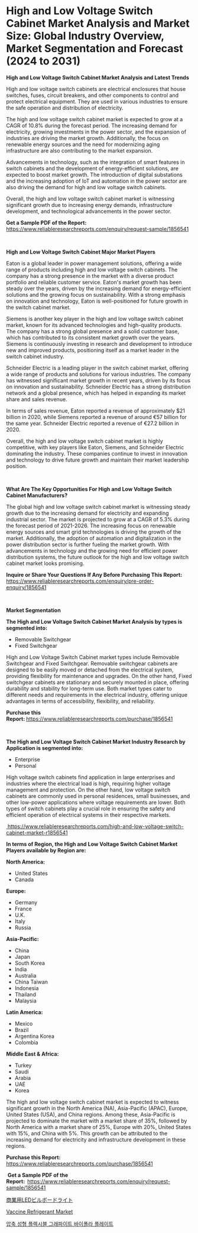 <p><h1>High and Low Voltage Switch Cabinet Market Analysis and Market Size: Global Industry Overview, Market Segmentation and Forecast (2024 to 2031)</h1></p><p><strong>High and Low Voltage Switch Cabinet Market Analysis and Latest Trends</strong></p>
<p><p>High and low voltage switch cabinets are electrical enclosures that house switches, fuses, circuit breakers, and other components to control and protect electrical equipment. They are used in various industries to ensure the safe operation and distribution of electricity.</p><p>The high and low voltage switch cabinet market is expected to grow at a CAGR of 10.8% during the forecast period. The increasing demand for electricity, growing investments in the power sector, and the expansion of industries are driving the market growth. Additionally, the focus on renewable energy sources and the need for modernizing aging infrastructure are also contributing to the market expansion.</p><p>Advancements in technology, such as the integration of smart features in switch cabinets and the development of energy-efficient solutions, are expected to boost market growth. The introduction of digital substations and the increasing adoption of IoT and automation in the power sector are also driving the demand for high and low voltage switch cabinets.</p><p>Overall, the high and low voltage switch cabinet market is witnessing significant growth due to increasing energy demands, infrastructure development, and technological advancements in the power sector.</p></p>
<p><strong>Get a Sample PDF of the Report:&nbsp;</strong> <a href="https://www.reliableresearchreports.com/enquiry/request-sample/1856541">https://www.reliableresearchreports.com/enquiry/request-sample/1856541</a></p>
<p>&nbsp;</p>
<p><strong>High and Low Voltage Switch Cabinet Major Market Players</strong></p>
<p><p>Eaton is a global leader in power management solutions, offering a wide range of products including high and low voltage switch cabinets. The company has a strong presence in the market with a diverse product portfolio and reliable customer service. Eaton's market growth has been steady over the years, driven by the increasing demand for energy-efficient solutions and the growing focus on sustainability. With a strong emphasis on innovation and technology, Eaton is well-positioned for future growth in the switch cabinet market.</p><p>Siemens is another key player in the high and low voltage switch cabinet market, known for its advanced technologies and high-quality products. The company has a strong global presence and a solid customer base, which has contributed to its consistent market growth over the years. Siemens is continuously investing in research and development to introduce new and improved products, positioning itself as a market leader in the switch cabinet industry.</p><p>Schneider Electric is a leading player in the switch cabinet market, offering a wide range of products and solutions for various industries. The company has witnessed significant market growth in recent years, driven by its focus on innovation and sustainability. Schneider Electric has a strong distribution network and a global presence, which has helped in expanding its market share and sales revenue.</p><p>In terms of sales revenue, Eaton reported a revenue of approximately $21 billion in 2020, while Siemens reported a revenue of around €57 billion for the same year. Schneider Electric reported a revenue of €27.2 billion in 2020.</p><p>Overall, the high and low voltage switch cabinet market is highly competitive, with key players like Eaton, Siemens, and Schneider Electric dominating the industry. These companies continue to invest in innovation and technology to drive future growth and maintain their market leadership position.</p></p>
<p>&nbsp;</p>
<p><strong>What Are The Key Opportunities For High and Low Voltage Switch Cabinet Manufacturers?</strong></p>
<p><p>The global high and low voltage switch cabinet market is witnessing steady growth due to the increasing demand for electricity and expanding industrial sector. The market is projected to grow at a CAGR of 5.3% during the forecast period of 2021-2026. The increasing focus on renewable energy sources and smart grid technologies is driving the growth of the market. Additionally, the adoption of automation and digitalization in the power distribution sector is further fueling the market growth. With advancements in technology and the growing need for efficient power distribution systems, the future outlook for the high and low voltage switch cabinet market looks promising.</p></p>
<p><strong>Inquire or Share Your Questions If Any Before Purchasing This Report:</strong> <a href="https://www.reliableresearchreports.com/enquiry/pre-order-enquiry/1856541">https://www.reliableresearchreports.com/enquiry/pre-order-enquiry/1856541</a></p>
<p>&nbsp;</p>
<p><strong>Market Segmentation</strong></p>
<p><strong>The High and Low Voltage Switch Cabinet Market Analysis by types is segmented into:</strong></p>
<p><ul><li>Removable Switchgear</li><li>Fixed Switchgear</li></ul></p>
<p><p>High and Low Voltage Switch Cabinet market types include Removable Switchgear and Fixed Switchgear. Removable switchgear cabinets are designed to be easily moved or detached from the electrical system, providing flexibility for maintenance and upgrades. On the other hand, Fixed switchgear cabinets are stationary and securely mounted in place, offering durability and stability for long-term use. Both market types cater to different needs and requirements in the electrical industry, offering unique advantages in terms of accessibility, flexibility, and reliability.</p></p>
<p><strong>Purchase this Report:&nbsp;</strong><a href="https://www.reliableresearchreports.com/purchase/1856541">https://www.reliableresearchreports.com/purchase/1856541</a></p>
<p>&nbsp;</p>
<p><strong>The High and Low Voltage Switch Cabinet Market Industry Research by Application is segmented into:</strong></p>
<p><ul><li>Enterprise</li><li>Personal</li></ul></p>
<p><p>High voltage switch cabinets find application in large enterprises and industries where the electrical load is high, requiring higher voltage management and protection. On the other hand, low voltage switch cabinets are commonly used in personal residences, small businesses, and other low-power applications where voltage requirements are lower. Both types of switch cabinets play a crucial role in ensuring the safety and efficient operation of electrical systems in their respective markets.</p></p>
<p><a href="https://www.reliableresearchreports.com/high-and-low-voltage-switch-cabinet-market-r1856541">&nbsp;https://www.reliableresearchreports.com/high-and-low-voltage-switch-cabinet-market-r1856541</a></p>
<p><strong>In terms of Region, the High and Low Voltage Switch Cabinet Market Players available by Region are:</strong></p>
<p>
    <p> <strong> North America: </strong>
        <ul>
            <li>United States</li>
            <li>Canada</li>
        </ul>
        </p> 
    <p> <strong> Europe: </strong>
        <ul>
            <li>Germany</li>
            <li>France</li>
            <li>U.K.</li>
            <li>Italy</li>
            <li>Russia</li>
        </ul>
        </p> 
    <p> <strong> Asia-Pacific: </strong>
        <ul>
            <li>China</li>
            <li>Japan</li>
            <li>South Korea</li>
            <li>India</li>
            <li>Australia</li>
            <li>China Taiwan</li>
            <li>Indonesia</li>
            <li>Thailand</li>
            <li>Malaysia</li>
        </ul>
        </p> 
    <p> <strong> Latin America: </strong>
        <ul>
            <li>Mexico</li>
            <li>Brazil</li>
            <li>Argentina Korea</li>
            <li>Colombia</li>
        </ul>
        </p> 
    <p> <strong> Middle East & Africa: </strong>
        <ul>
            <li>Turkey</li>
            <li>Saudi</li>
            <li>Arabia</li>
            <li>UAE</li>
            <li>Korea</li>
        </ul>
    </p>
    </p>
<p><p>The high and low voltage switch cabinet market is expected to witness significant growth in the North America (NA), Asia-Pacific (APAC), Europe, United States (USA), and China regions. Among these, Asia-Pacific is projected to dominate the market with a market share of 35%, followed by North America with a market share of 25%, Europe with 20%, United States with 15%, and China with 5%. This growth can be attributed to the increasing demand for electricity and infrastructure development in these regions.</p></p>
<p><strong>Purchase this Report: </strong><a href="https://www.reliableresearchreports.com/purchase/1856541">https://www.reliableresearchreports.com/purchase/1856541</a></p>
<p>&nbsp;<strong>Get a Sample PDF of the Report:&nbsp;&nbsp;</strong><a href="https://www.reliableresearchreports.com/enquiry/request-sample/1856541">https://www.reliableresearchreports.com/enquiry/request-sample/1856541</a></p>
<p><strong></strong></p>
<p><p><a href="https://github.com/klon646/Market-Research-Report-List-1/blob/main/9055127123484.md">商業用LEDビルボードライト</a></p><p><a href="https://github.com/joannagoyvaerts/Market-Research-Report-List-3/blob/main/vaccine-refrigerant-market.md">Vaccine Refrigerant Market</a></p><p><a href="https://medium.com/@emmettsaynford43546/%EC%95%95%EC%B6%95-%EC%84%B1%ED%98%95-%ED%94%8C%EB%A0%89%EC%8B%9C%EB%B8%94-%EA%B7%B8%EB%9E%98%ED%95%8F-%EC%96%91%EA%B7%B9%ED%8C%90-%EC%8B%9C%EC%9E%A5-%EB%8F%99%ED%96%A5-%EB%B0%8F-%EC%8B%9C%EC%9E%A5-%EB%B6%84%EC%84%9D%EC%9D%B4-2024%EB%85%84%EB%B6%80%ED%84%B0-2031%EB%85%84%EA%B9%8C%EC%A7%80-%EC%98%88%EC%B8%A1%EB%90%98%EC%97%88%EC%8A%B5%EB%8B%88%EB%8B%A4-4408a15e2405">압축 성형 플렉시블 그래파이트 바이폴라 플레이트</a></p></p>